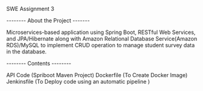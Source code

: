 SWE Assignment 3 

-------- About the Project -------


Microservices-based application using Spring Boot, RESTful Web Services, and JPA/Hibernate along with Amazon Relational Database Service(Amazon RDS)/MySQL to implement CRUD operation to manage student survey data in the database.

-------- Contents --------


API Code (Spriboot Maven Project)
Dockerfile (To Create Docker Image)
Jenkinsfile (To Deploy code using an automatic pipeline )
